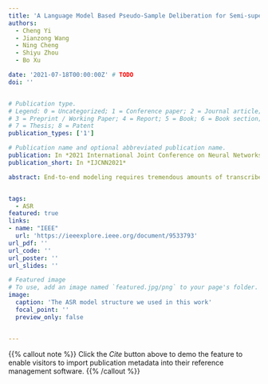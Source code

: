 ```yaml
---
title: 'A Language Model Based Pseudo-Sample Deliberation for Semi-supervised Speech Recognition'
authors:
  - Cheng Yi
  - Jianzong Wang
  - Ning Cheng
  - Shiyu Zhou
  - Bo Xu

date: '2021-07-18T00:00:00Z' # TODO
doi: ''


# Publication type.
# Legend: 0 = Uncategorized; 1 = Conference paper; 2 = Journal article;
# 3 = Preprint / Working Paper; 4 = Report; 5 = Book; 6 = Book section;
# 7 = Thesis; 8 = Patent
publication_types: ['1']

# Publication name and optional abbreviated publication name.
publication: In *2021 International Joint Conference on Neural Networks*
publication_short: In *IJCNN2021*

abstract: End-to-end modeling requires tremendous amounts of transcribed speech to achieve an automatic speech recognition (ASR) model with high performance. For low-resource ASR tasks, it is a promising approach to utilize the highly accessible unlabeled speech and text corpus. Previous works have shown that training with pseudo samples, which are the inferring results given the unlabeled speech, can substantially improve the accuracy of a baseline ASR model. Besides the common data filtering to improve pseudo-label quality, we propose an alternative pseudo-sample deliberation method that operates on the output of the ASR model through a pre-trained bidirectional language model (BERT). It fixes the unreasonable tokens in the inference by substitution, which can distill knowledge from the large text corpus. Experiments on Librispeech show that assisted with our fixing operation, self-training on additional unlabeled samples can bridge up to 82.3 % of the gap with the supervised training.


tags:
  - ASR
featured: true
links:
- name: "IEEE"
  url: 'https://ieeexplore.ieee.org/document/9533793'
url_pdf: ''
url_code: ''
url_poster: ''
url_slides: ''

# Featured image
# To use, add an image named `featured.jpg/png` to your page's folder.
image:
  caption: 'The ASR model structure we used in this work'
  focal_point: ''
  preview_only: false


---
```


{{% callout note %}}
Click the _Cite_ button above to demo the feature to enable visitors to import publication metadata into their reference management software.
{{% /callout %}}

